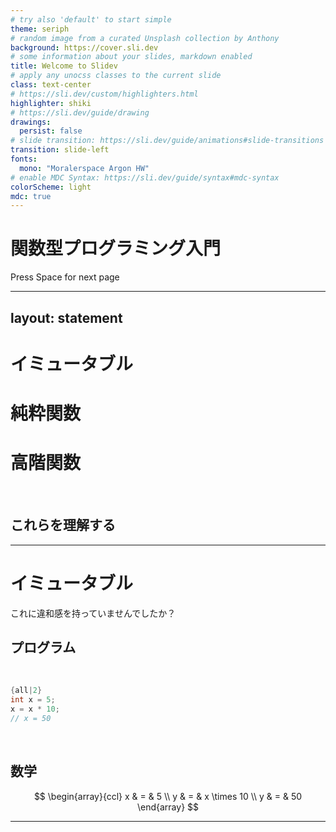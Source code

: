 ```yaml
---
# try also 'default' to start simple
theme: seriph
# random image from a curated Unsplash collection by Anthony
background: https://cover.sli.dev
# some information about your slides, markdown enabled
title: Welcome to Slidev
# apply any unocss classes to the current slide
class: text-center
# https://sli.dev/custom/highlighters.html
highlighter: shiki
# https://sli.dev/guide/drawing
drawings:
  persist: false
# slide transition: https://sli.dev/guide/animations#slide-transitions
transition: slide-left
fonts:
  mono: "Moralerspace Argon HW"
# enable MDC Syntax: https://sli.dev/guide/syntax#mdc-syntax
colorScheme: light
mdc: true
---
```


# 関数型プログラミング入門

<div class="pt-12">
  <span @click="$slidev.nav.next" class="px-2 py-1 rounded cursor-pointer" hover="bg-white bg-opacity-10">
    Press Space for next page <carbon:arrow-right class="inline"/>
  </span>
</div>

---
layout: statement
---


# イミュータブル
# 純粋関数
# 高階関数

<br>

## これらを理解する

---

# イミュータブル

これに違和感を持っていませんでしたか？

## プログラム

<br>

```java
{all|2}
int x = 5;
x = x * 10;
// x = 50
```

<br>

<div v-click>

## 数学

$$
\begin{array}{ccl}
  x & = & 5 \\
  y & = & x \times 10  \\
  y & = & 50
\end{array}
$$

</div>

---